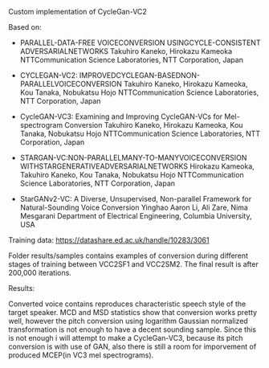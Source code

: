 Custom implementation of CycleGan-VC2

Based on:
- PARALLEL-DATA-FREE VOICECONVERSION
 USINGCYCLE-CONSISTENT ADVERSARIALNETWORKS
 Takuhiro Kaneko, Hirokazu Kameoka
 NTTCommunication Science Laboratories, NTT Corporation, Japan

- CYCLEGAN-VC2:
 IMPROVEDCYCLEGAN-BASEDNON-PARALLELVOICECONVERSION
 Takuhiro Kaneko, Hirokazu Kameoka, Kou Tanaka, Nobukatsu Hojo
 NTTCommunication Science Laboratories, NTT Corporation, Japan

- CycleGAN-VC3:
 Examining and Improving CycleGAN-VCs for Mel-spectrogram Conversion
 Takuhiro Kaneko, Hirokazu Kameoka, Kou Tanaka, Nobukatsu Hojo
 NTTCommunication Science Laboratories, NTT Corporation, Japan

- STARGAN-VC:NON-PARALLELMANY-TO-MANYVOICECONVERSION
 WITHSTARGENERATIVEADVERSARIALNETWORKS
 Hirokazu Kameoka, Takuhiro Kaneko, Kou Tanaka, Nobukatsu Hojo
 NTTCommunication Science Laboratories, NTT Corporation, Japan

- StarGANv2-VC: A Diverse, Unsupervised, Non-parallel Framework for
 Natural-Sounding Voice Conversion
 Yinghao Aaron Li, Ali Zare, Nima Mesgarani
 Department of Electrical Engineering, Columbia University, USA

Training data: https://datashare.ed.ac.uk/handle/10283/3061

Folder results/samples contains examples of conversion during different stages of training between VCC2SF1 and VCC2SM2.
The final result is after 200,000 iterations.


Results:

Converted voice contains reproduces characteristic speech style of the target speaker. MCD and MSD statistics show that conversion works pretty well, however the pitch conversion using logarithm Gaussian normalized transformation is not enough to have a decent sounding sample. Since this is not enough i will attempt to make a CycleGan-VC3, because its pitch conversion is with use of GAN, also there is still a room for imporvement of produced MCEP(in VC3 mel spectrograms).
